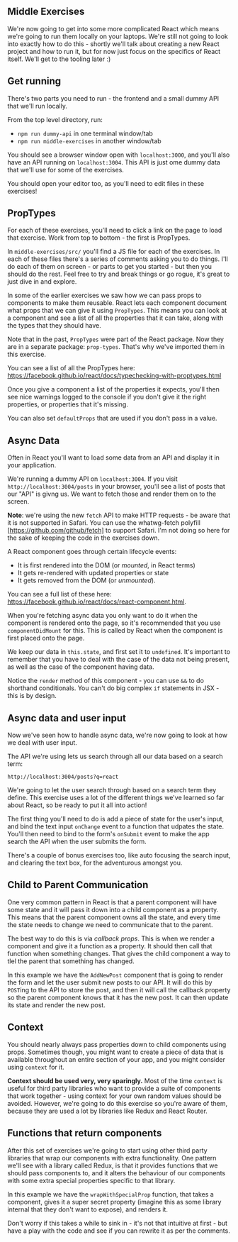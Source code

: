## Middle Exercises

We're now going to get into some more complicated React which means we're going to run them locally on your laptops. We're still not going to look into exactly how to do this - shortly we'll talk about creating a new React project and how to run it, but for now just focus on the specifics of React itself. We'll get to the tooling later :)

## Get running

There's two parts you need to run - the frontend and a small dummy API that we'll run locally.

From the top level directory, run:

- `npm run dummy-api` in one terminal window/tab
- `npm run middle-exercises` in another window/tab

You should see a browser window open with `localhost:3000`, and you'll also have an API running on `localhost:3004`. This API is just ome dummy data that we'll use for some of the exercises.

You should open your editor too, as you'll need to edit files in these exercises!

## PropTypes

For each of these exercises, you'll need to click a link on the page to load that exercise. Work from top to bottom - the first is PropTypes.

In `middle-exercises/src/` you'll find a JS file for each of the exercises. In each of these files there's a series of comments asking you to do things. I'll do each of them on screen - or parts to get you started - but then you should do the rest. Feel free to try and break things or go rogue, it's great to just dive in and explore.

In some of the earlier exercises we saw how we can pass props to components to make them reusable. React lets each component document what props that we can give it using `PropTypes`. This means you can look at a component and see a list of all the properties that it can take, along with the types that they should have.

Note that in the past, `PropTypes` were part of the React package. Now they are in a separate package: `prop-types`. That's why we've imported them in this exercise.

You can see a list of all the PropTypes here: https://facebook.github.io/react/docs/typechecking-with-proptypes.html

Once you give a component a list of the properties it expects, you'll then see nice warnings logged to the console if you don't give it the right properties, or properties that it's missing.

You can also set `defaultProps` that are used if you don't pass in a value.

## Async Data

Often in React you'll want to load some data from an API and display it in your application.

We're running a dummy API on `localhost:3004`. If you visit `http://localhost:3004/posts` in your browser, you'll see a list of posts that our "API" is givng us. We want to fetch those and render them on to the screen.

__Note__: we're using the new `fetch` API to make HTTP requests - be aware that it is not supported in Safari. You can use the whatwg-fetch polyfill [https://github.com/github/fetch] to support Safari. I'm not doing so here for the sake of keeping the code in the exercises down.

A React component goes through certain lifecycle events:

- It is first rendered into the DOM (or _mounted_, in React terms)
- It gets re-rendered with updated properties or state
- It gets removed from the DOM (or _unmounted_).

You can see a full list of these here: https://facebook.github.io/react/docs/react-component.html.

When you're fetching async data you only want to do it when the component is rendered onto the page, so it's recommended that you use `componentDidMount` for this. This is called by React when the component is first placed onto the page.

We keep our data in `this.state`, and first set it to `undefined`. It's important to remember that you have to deal with the case of the data not being present, as well as the case of the component having data.

Notice the `render` method of this component - you can use `&&` to do shorthand conditionals. You can't do big complex `if` statements in JSX - this is by design.

## Async data and user input

Now we've seen how to handle async data, we're now going to look at how we deal with user input.

The API we're using lets us search through all our data based on a search term:

```
http://localhost:3004/posts?q=react
```

We're going to let the user search through based on a search term they define. This exercise uses a lot of the different things we've learned so far about React, so be ready to put it all into action!

The first thing you'll need to do is add a piece of state for the user's input, and bind the text input `onChange` event to a function that udpates the state. You'll then need to bind to the form's `onSubmit` event to make the app search the API when the user submits the form.

There's a couple of bonus exercises too, like auto focusing the search input, and clearing the text box, for the adventurous amongst you.

## Child to Parent Communication

One very common pattern in React is that a parent component will have some state and it will pass it down into a child component as a property. This means that the parent component owns all the state, and every time the state needs to change we need to communicate that to the parent.

The best way to do this is via _callback props_. This is when we render a component and give it a function as a property. It should then call that function when something changes. That gives the child component a way to tlel the parent that something has changed.

In this example we have the `AddNewPost` component that is going to render the form and let the user submit new posts to our API. It will do this by `POST`ing to the API to store the post, and then it will call the callback property so the parent component knows that it has the new post. It can then update its state and render the new post.

## Context

You should nearly always pass properties down to child components using props. Sometimes though, you might want to create a piece of data that is available throughout an entire section of your app, and you might consider using `context` for it.

__Context should be used very, very sparingly.__ Most of the time `context` is useful for third party libraries who want to provide a suite of components that work together - using context for your own random values should be avoided. However, we're going to do this exercise so you're aware of them, because they are used a lot by libraries like Redux and React Router.

## Functions that return components

After this set of exercises we're going to start using other third party libraries that wrap our components with extra functionality. One pattern we'll see with a library called Redux, is that it provides functions that we should pass components to, and it alters the behaviour of our components with some extra special properties specific to that library.

In this example we have the `wrapWithSpecialProp` function, that takes a component, gives it a super secret property (imagine this as some library internal that they don't want to expose), and renders it.

Don't worry if this takes a while to sink in - it's not that intuitive at first - but have a play with the code and see if you can rewrite it as per the comments.
